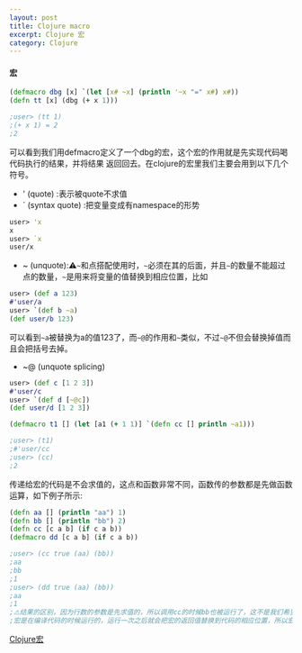 ```yaml
---
layout: post
title: Clojure macro
excerpt: Clojure 宏
category: Clojure
---
```


#### 宏
```clojure
(defmacro dbg [x] `(let [x# ~x] (println '~x "=" x#) x#))
(defn tt [x] (dbg (+ x 1)))

;user> (tt 1)
;(+ x 1) = 2
;2
```
可以看到我们用defmacro定义了一个dbg的宏，这个宏的作用就是先实现代码喝代码执行的结果，并将结果 返回回去。在clojure的宏里我们主要会用到以下几个符号。

- ' (quote) :表示被quote不求值
- ` (syntax quote) :把变量变成有namespace的形势
```clojure
user> 'x
x
user> `x
user/x
```
- ~ (unquote):⚠️`~`和点搭配使用时，`~`必须在其的后面，并且`~`的数量不能超过点的数量，`~`是用来将变量的值替换到相应位置，比如
```clojure
user> (def a 123)
#'user/a
user> `(def b ~a)
(def user/b 123)
```
可以看到`~a`被替换为a的值123了，而`~@`的作用和`~`类似，不过`~@`不但会替换掉值而且会把括号去掉。
- ~@ (unquote splicing)
```clojure
user> (def c [1 2 3])
#'user/c
user> `(def d [~@c])
(def user/d [1 2 3])
```

```clojure
(defmacro t1 [] (let [a1 (+ 1 1)] `(defn cc [] println ~a1)))

;user> (t1)
;#'user/cc
;user> (cc)
;2
```

传递给宏的代码是不会求值的，这点和函数非常不同，函数传的参数都是先做函数运算，如下例子所示:

```clojure
(defn aa [] (println "aa") 1)
(defn bb [] (println "bb") 2)
(defn cc [c a b] (if c a b))
(defmacro dd [c a b] (if c a b))

;user> (cc true (aa) (bb))
;aa
;bb
;1
;user> (dd true (aa) (bb))
;aa
;1
;⚠️结果的区别，因为行数的参数是先求值的，所以调用cc的时候bb也被运行了，这不是我们希望看到的，我们希望看到的是像dd那样只执行aa函数，这时候我们就需要宏了。
;宏是在编译代码的时候运行的，运行一次之后就会把宏的返回值替换到代码的相应位置，所以宏更像是元编程一类的东西，用代码去生成代码。
```

[Clojure宏](http://www.isnowfy.com/clojure-macro/)
